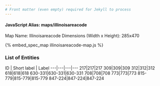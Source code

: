 ```yaml
---
# Front matter (even empty) required for Jekyll to process
---
```


#### JavaScript Alias: maps/illinoisareacode

Map Name: Illinoisareacode
Dimensions (Width x Height): 285x470



{% embed_spec_map illinoisareacode-map.js %}

### List of Entities

ID | Short label | Label
---|---|---|---
217|217|217
309|309|309
312|312|312
618|618|618
630-331|630-331|630-331
708|708|708
773|773|773
815-779|815-779|815-779
847-224|847-224|847-224

